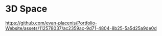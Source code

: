 # 3D Space



https://github.com/evan-placenis/Portfolio-Website/assets/112578037/ac2359ac-9d71-4804-8b25-5a5d25a9de0d

